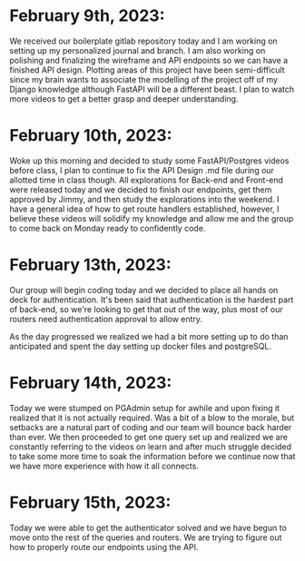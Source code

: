 # **February 9th, 2023:**
We received our boilerplate gitlab repository today and I am working on setting up my personalized journal and branch.
I am also working on polishing and finalizing the wireframe and API endpoints so we can have a finished API design. Plotting areas of this
project have been semi-difficult since my brain wants to associate the modelling of the project off of my Django knowledge although FastAPI
will be a different beast. I plan to watch more videos to get a better grasp and deeper understanding.

# **February 10th, 2023:**
Woke up this morning and decided to study some FastAPI/Postgres videos before class, I plan to continue to fix the API Design .md file during our allotted time in class though. All explorations for Back-end and Front-end were released today and we decided to finish our endpoints, get them approved by Jimmy, and then study the explorations into the weekend. I have a general idea of how to get route handlers established, however, I believe these videos will solidify my knowledge and allow me and the group to come back on Monday ready to confidently code.

# **February 13th, 2023:**
Our group will begin coding today and we decided to place all hands on deck for authentication. It's been said that authentication is the hardest part of back-end, so we're looking to get that out of the way, plus most of our routers need authentication approval to allow entry.

As the day progressed we realized we had a bit more setting up to do than anticipated and spent the day setting up docker files and postgreSQL.

# **February 14th, 2023:**
Today we were stumped on PGAdmin setup for awhile and upon fixing it realized that it is not actually required. Was a bit of a blow to the morale, but setbacks are a natural part of coding and our team will bounce back harder than ever. We then proceeded to get one query set up and realized we are constantly referring to the videos on learn and after much struggle decided to take some more time to soak the information before we continue now that we have more experience with how it all connects.


# **February 15th, 2023:**
Today we were able to get the authenticator solved and we have begun to move onto the rest of the queries and routers. We are trying to figure out how to properly route our endpoints using the API.
